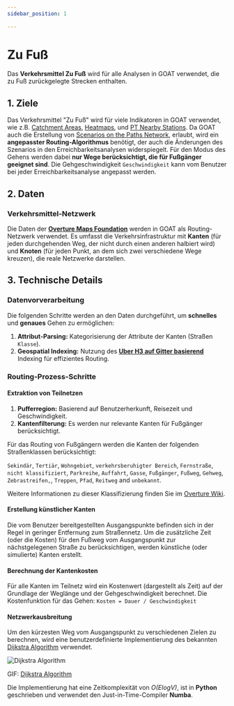 ```yaml
---
sidebar_position: 1
 
---
```

 
# Zu Fuß
 
Das **Verkehrsmittel Zu Fuß**  wird für alle Analysen in GOAT verwendet, die zu Fuß zurückgelegte Strecken enthalten. 
 
## 1. Ziele

Das Verkehrsmittel "Zu Fuß" wird für viele Indikatoren in GOAT verwendet, wie z.B. [Catchment Areas](../toolbox/accessibility_indicators/catchments "Visit Docs on Catchment Areas"), [Heatmaps](../toolbox/accessibility_indicators/connectivity "Visit Docs on Heatmaps"), und [PT Nearby Stations](../toolbox/accessibility_indicators/nearby_stations "Visit Docs on PT Nearby Stations"). Da GOAT auch die Erstellung von [Scenarios on the Paths Network](../scenarios/ways), erlaubt, wird ein **angepasster Routing-Algorithmus** benötigt, der auch die Änderungen des Szenarios in den Erreichbarkeitsanalysen widerspiegelt. Für den Modus des Gehens werden dabei **nur Wege berücksichtigt, die für Fußgänger geeignet sind**. Die Gehgeschwindigkeit `Geschwindigkeit` kann vom Benutzer bei jeder Erreichbarkeitsanalyse angepasst werden. 

## 2. Daten

### Verkehrsmittel-Netzwerk

Die Daten der **[Overture Maps Foundation](https://overturemaps.org/)** werden in GOAT als Routing-Netzwerk verwendet. Es umfasst die Verkehrsinfrastruktur mit **Kanten** (für jeden durchgehenden Weg, der nicht durch einen anderen halbiert wird) und **Knoten** (für jeden Punkt, an dem sich zwei verschiedene Wege kreuzen), die reale Netzwerke darstellen.

## 3. Technische Details

### Datenvorverarbeitung

Die folgenden Schritte werden an den Daten durchgeführt, um **schnelles** und **genaues** Gehen zu ermöglichen:

 1. **Attribut-Parsing:** Kategorisierung der Attribute der Kanten (Straßen `Klasse`).
 2. **Geospatial Indexing:**  Nutzung des **[Uber H3 auf Gitter basierend](../further_reading/glossary#h3-grid)** Indexing für effizientes Routing.

### Routing-Prozess-Schritte

#### Extraktion von Teilnetzen

1. **Pufferregion:** Basierend auf Benutzerherkunft, Reisezeit und Geschwindigkeit.
2. **Kantenfilterung:** Es werden nur relevante Kanten für Fußgänger berücksichtigt.

Für das Routing von Fußgängern werden die Kanten der folgenden Straßenklassen berücksichtigt:

`Sekindär`, `Tertiär`, `Wohngebiet`, `verkehrsberuhigter Bereich`, `Fernstraße`, `nicht klassifiziert`, `Parkreihe`, `Auffahrt`, `Gasse`, `Fußgänger`, `Fußweg`, `Gehweg`, `Zebrastreifen,`, `Treppen`, `Pfad`, `Reitweg` and `unbekannt`.

Weitere Informationen zu dieser Klassifizierung finden Sie im [Overture Wiki](https://docs.overturemaps.org/schema/reference/transportation/segment).

#### Erstellung künstlicher Kanten

Die vom Benutzer bereitgestellten Ausgangspunkte befinden sich in der Regel in geringer Entfernung zum Straßennetz. Um die zusätzliche Zeit (oder die Kosten) für den Fußweg vom Ausgangspunkt zur nächstgelegenen Straße zu berücksichtigen, werden künstliche (oder simulierte) Kanten erstellt.

#### Berechnung der Kantenkosten

Für alle Kanten im Teilnetz wird ein Kostenwert (dargestellt als Zeit) auf der Grundlage der Weglänge und der Gehgeschwindigkeit berechnet.
Die Kostenfunktion für das Gehen:
`Kosten = Dauer / Geschwindigkeit`

#### Netzwerkausbreitung

Um den kürzesten Weg vom Ausgangspunkt zu verschiedenen Zielen zu berechnen, wird eine benutzerdefinierte Implementierung des bekannten [Dijkstra Algorithm](https://de.wikipedia.org/wiki/Dijkstra-Algorithmus) verwendet.


<div style={{ display: 'flex', flexDirection: 'column', alignItems: 'center' }}>
  <img src={require('/img/routing/walk/dijkstra.gif').default}  alt="Dijkstra Algorithm" style={{ width: "auto", height: "auto", objectFit: "cover"}}/>
<p style={{ textAlign: 'center' }}>GIF: <a href="https://de.wikipedia.org/wiki/Dijkstra-Algorithmus">Dijkstra Algorithm</a></p>
</div>

Die Implementierung hat eine Zeitkomplexität von *O(ElogV)*, ist in **Python** geschrieben und verwendet den Just-in-Time-Compiler **Numba**.


